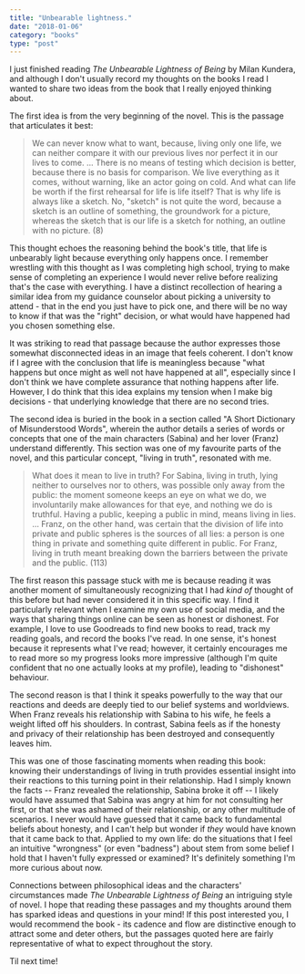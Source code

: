 ```yaml
---
title: "Unbearable lightness."
date: "2018-01-06"
category: "books"
type: "post"
---
```


I just finished reading *The Unbearable Lightness of Being* by Milan Kundera, and although I don't usually record my thoughts on the books I read I wanted to share two ideas from the book that I really enjoyed thinking about.

The first idea is from the very beginning of the novel. This is the passage that articulates it best:

> We can never know what to want, because, living only one life, we can neither compare it with our previous lives nor perfect it in our lives to come. ... There is no means of testing which decision is better, because there is no basis for comparison. We live everything as it comes, without warning, like an actor going on cold. And what can life be worth if the first rehearsal for life is life itself? That is why life is always like a sketch. No, "sketch" is not quite the word, because a sketch is an outline of something, the groundwork for a picture, whereas the sketch that is our life is a sketch for nothing, an outline with no picture. (8)

This thought echoes the reasoning behind the book's title, that life is unbearably light because everything only happens once. I remember wrestling with this thought as I was completing high school, trying to make sense of completing an experience I would never relive before realizing that's the case with everything. I have a distinct recollection of hearing a similar idea from my guidance counselor about picking a university to attend - that in the end you just have to pick one, and there will be no way to know if that was the "right" decision, or what would have happened had you chosen something else.

It was striking to read that passage because the author expresses those somewhat disconnected ideas in an image that feels coherent. I don't know if I agree with the conclusion that life is meaningless because "what happens but once might as well not have happened at all", especially since I don't think we have complete assurance that nothing happens after life. However, I do think that this idea explains my tension when I make big decisions - that underlying knowledge that there are no second tries.

The second idea is buried in the book in a section called "A Short Dictionary of Misunderstood Words", wherein the author details a series of words or concepts that one of the main characters (Sabina) and her lover (Franz) understand differently. This section was one of my favourite parts of the novel, and this particular concept, "living in truth", resonated with me.

> What does it mean to live in truth? For Sabina, living in truth, lying neither to ourselves nor to others, was possible only away from the public: the moment someone keeps an eye on what we do, we involuntarily make allowances for that eye, and nothing we do is truthful. Having a public, keeping a public in mind, means living in lies. ... Franz, on the other hand, was certain that the division of life into private and public spheres is the sources of all lies: a person is one thing in private and something quite different in public. For Franz, living in truth meant breaking down the barriers between the private and the public. (113)

The first reason this passage stuck with me is because reading it was another moment of simultaneously recognizing that I had *kind of* thought of this before but had never considered it in this specific way. I find it particularly relevant when I examine my own use of social media, and the ways that sharing things online can be seen as honest or dishonest. For example, I love to use Goodreads to find new books to read, track my reading goals, and record the books I've read. In one sense, it's honest because it represents what I've read; however, it certainly encourages me to read more so my progress looks more impressive (although I'm quite confident that no one actually looks at my profile), leading to "dishonest"  behaviour.

The second reason is that I think it speaks powerfully to the way that our reactions and deeds are deeply tied to our belief systems and worldviews. When Franz reveals his relationship with Sabina to his wife, he feels a weight lifted off his shoulders. In contrast, Sabina feels as if the honesty and privacy of their relationship has been destroyed and consequently leaves him.

This was one of those fascinating moments when reading this book: knowing their understandings of living in truth provides essential insight into their reactions to this turning point in their relationship. Had I simply known the facts -- Franz revealed the relationship, Sabina broke it off -- I likely would have assumed that Sabina was angry at him for not consulting her first, or that she was ashamed of their relationship, or any other multitude of scenarios. I never would have guessed that it came back to fundamental beliefs about honesty, and I can't help but wonder if *they* would have known that it came back to that. Applied to my own life: do the situations that I feel an intuitive "wrongness" (or even "badness") about stem from some belief I hold that I haven't fully expressed or examined? It's definitely something I'm more curious about now.

Connections between philosophical ideas and the characters' circumstances made *The Unbearable Lightness of Being* an intriguing style of novel. I hope that reading these passages and my thoughts around them has sparked ideas and questions in your mind! If this post interested you, I would recommend the book - its cadence and flow are distinctive enough to attract some and deter others, but the passages quoted here are fairly representative of what to expect throughout the story.

Til next time!
